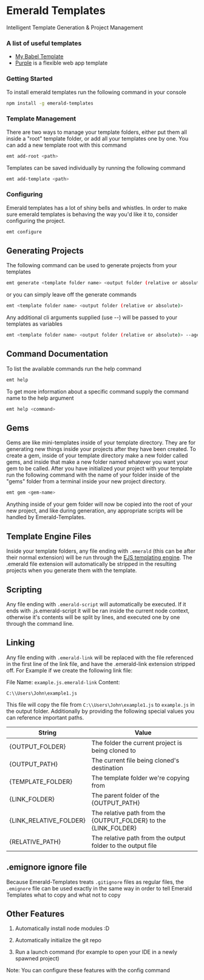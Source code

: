 # Emerald Templates

Intelligent Template Generation & Project Management

### A list of useful templates
- [My Babel Template](https://github.com/L1lith/Babel-Template)
- [Purple](https://github.com/L1lith/Purple) is a flexible web app template

### Getting Started

To install emerald templates run the following command in your console

```bash
npm install -g emerald-templates
```

### Template Management

There are two ways to manage your template folders, either put them all inside a "root" template folder, or add all your templates one by one.
You can add a new template root with this command

```bash
emt add-root <path>
```

Templates can be saved individually by running the following command

```bash
emt add-template <path>
```

### Configuring

Emerald templates has a lot of shiny bells and whistles. In order to make sure emerald templates is behaving the way you'd like it to, consider configuring the project.

```bash
emt configure
```

## Generating Projects

The following command can be used to generate projects from your templates

```bash
emt generate <template folder name> <output folder (relative or absolute)>
```

or you can simply leave off the generate commands

```bash
emt <template folder name> <output folder (relative or absolute)>
```

Any additional cli arguments supplied (use --) will be passed to your templates as variables

```bash
emt <template folder name> <output folder (relative or absolute)> --age 12
```

## Command Documentation

To list the available commands run the help command

```bash
emt help
```

To get more information about a specific command supply the command name to the help argument

```bash
emt help <command>
```

## Gems

Gems are like mini-templates inside of your template directory. They are for generating new things inside your projects after they have been created. To create a gem, inside of your template directory make a new folder called gems, and inside that make a new folder named whatever you want your gem to be called. After you have initialized your project with your template run the following command with the name of your folder inside of the "gems" folder from a terminal inside your new project directory.

```bash
emt gem <gem-name>
```

Anything inside of your gem folder will now be copied into the root of your new project, and like during generation, any appropriate scripts will be handled by Emerald-Templates.

## Template Engine Files

Inside your template folders, any file ending with `.emerald` (this can be after their normal extension) will be run through the [EJS templating engine](https://ejs.co/). The .emerald file extension will automatically be stripped in the resulting projects when you generate them with the template.

## Scripting

Any file ending with `.emerald-script` will automatically be executed. If it ends with .js.emerald-script it will be ran inside the current node context, otherwise it's contents will be split by lines, and executed one by one through the command line.

## Linking

Any file ending with `.emerald-link` will be replaced with the file referenced in the first line of the link file, and have the .emerald-link extension stripped off.
For Example if we create the following link file:

File Name: `example.js.emerald-link`
Content:

    C:\\Users\John\example1.js

This file will copy the file from `C:\\Users\John\example1.js` to `example.js` in the output folder.
Additionally by providing the following special values you can reference important paths.

| String                   | Value                                                             |
| ------------------------ | ----------------------------------------------------------------- |
| {OUTPUT\_FOLDER}         | The folder the current project is being cloned to                 |
| {OUTPUT\_PATH}           | The current file being cloned's destination                       |
| {TEMPLATE\_FOLDER}       | The template folder we're copying from                            |
| {LINK\_FOLDER}           | The parent folder of the {OUTPUT\_PATH}                           |
| {LINK\_RELATIVE\_FOLDER} | The relative path from the {OUTPUT\_FOLDER} to the {LINK\_FOLDER} |
| {RELATIVE\_PATH}         | The relative path from the output folder to the output file       |

## .emignore ignore file

Because Emerald-Templates treats `.gitignore` files as regular files, the `.emignore` file can be used exactly in the same way in order to tell Emerald Templates what to copy and what not to copy

## Other Features

1.  Automatically install node modules :D

2.  Automatically initialize the git repo

3.  Run a launch command (for example to open your IDE in a newly spawned project)

Note: You can configure these features with the config command
